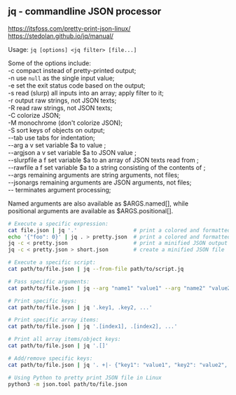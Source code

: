 ## jq - commandline JSON processor

https://itsfoss.com/pretty-print-json-linux/  
https://stedolan.github.io/jq/manual/  

Usage: `jq [options] <jq filter> [file...]`  

Some of the options include:  
-c              compact instead of pretty-printed output;  
-n              use `null` as the single input value;  
-e              set the exit status code based on the output;  
-s              read (slurp) all inputs into an array; apply filter to it;  
-r              output raw strings, not JSON texts;  
-R              read raw strings, not JSON texts;  
-C              colorize JSON;  
-M              monochrome (don't colorize JSON);  
-S              sort keys of objects on output;  
--tab            use tabs for indentation;  
--arg a v        set variable $a to value <v>;  
--argjson a v    set variable $a to JSON value <v>;  
--slurpfile a f  set variable $a to an array of JSON texts read from <f>;  
--rawfile a f    set variable $a to a string consisting of the contents of <f>;  
--args           remaining arguments are string arguments, not files;  
--jsonargs       remaining arguments are JSON arguments, not files;  
--               terminates argument processing;  

Named arguments are also available as $ARGS.named[], while  
positional arguments are available as $ARGS.positional[].  

```bash
# Execute a specific expression:
cat file.json | jq '.'                  # print a colored and formatted JSON
echo '{"foo": 0}' | jq . > pretty.json  # print a colored and formatted JSON and write to file
jq -c < pretty.json                     # print a minified JSON output
jq -c < pretty.json > short.json        # create a minified JSON file

# Execute a specific script:
cat path/to/file.json | jq --from-file path/to/script.jq

# Pass specific arguments:
cat path/to/file.json | jq --arg "name1" "value1" --arg "name2" "value2" ... '. + $ARGS.named'

# Print specific keys:
cat path/to/file.json | jq '.key1, .key2, ...'

# Print specific array items:
cat path/to/file.json | jq '.[index1], .[index2], ...'

# Print all array items/object keys:
cat path/to/file.json | jq '.[]'

# Add/remove specific keys:
cat path/to/file.json | jq '. +|- {"key1": "value1", "key2": "value2", ...}'

# Using Python to pretty print JSON file in Linux
python3 -m json.tool path/to/file.json
```

